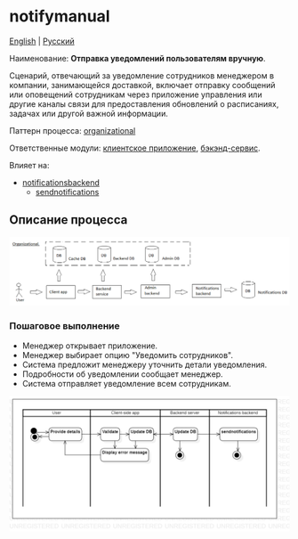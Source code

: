 # notifymanual

[English](notifymanual.md) | [Русский](notifymanual.ru.md)

Наименование: **Отправка уведомлений пользователям вручную**.

Сценарий, отвечающий за уведомление сотрудников менеджером в компании, занимающейся доставкой, включает отправку сообщений или оповещений сотрудникам через приложение управления или другие каналы связи для предоставления обновлений о расписаниях, задачах или другой важной информации.

Паттерн процесса: [organizational](../../processpatterns/organizational.ru.md)

Ответственные модули: [клиентское приложение](../../frontend/managerclient.md), [бэкэнд-сервис](../../backend/managerbackend.md).

Влияет на:
- [notificationsbackend](../../backend/notificationsbackend.ru.md)
    - [sendnotifications](../notificationsbackend/sendnotifications.ru.md)

## Описание процесса

![organizational_overall](../../img/organizational_overall.png)

### Пошаговое выполнение

- Менеджер открывает приложение.
- Менеджер выбирает опцию "Уведомить сотрудников".
- Система предложит менеджеру уточнить детали уведомления.
- Подробности об уведомлении сообщает менеджер.
- Система отправляет уведомление всем сотрудникам.

![warehouse.reportincident](../../img/activitydiagrams/warehouse.reportincident.png)
